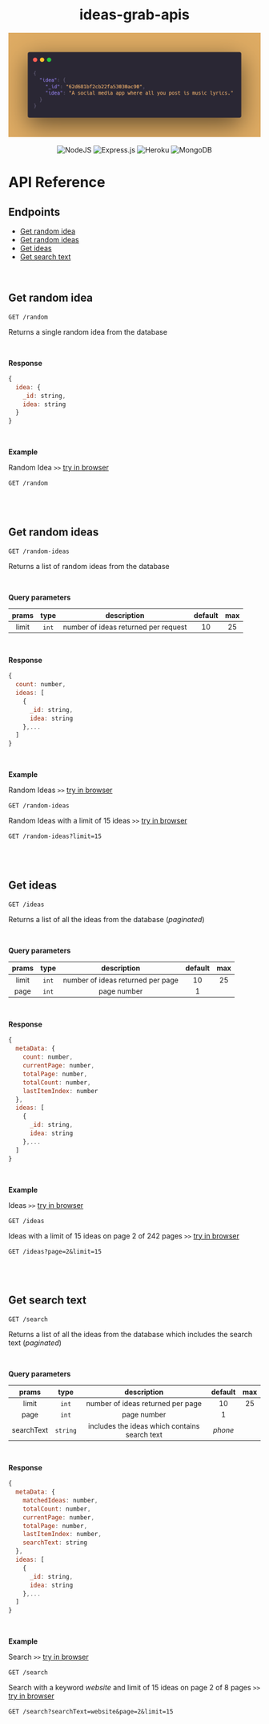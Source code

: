 <h1 align="center"> ideas-grab-apis </h1>

<p align="center">
  <img src="./public/heading2.png" />
</p>

<div align="center">
  
![NodeJS](https://img.shields.io/badge/node.js-6DA55F?style=for-the-badge&logo=node.js&logoColor=white)
![Express.js](https://img.shields.io/badge/express.js-%23404d59.svg?style=for-the-badge&logo=express&logoColor=%2361DAFB)
![Heroku](https://img.shields.io/badge/heroku-%23430098.svg?style=for-the-badge&logo=heroku&logoColor=white)
![MongoDB](https://img.shields.io/badge/MongoDB-%234ea94b.svg?style=for-the-badge&logo=mongodb&logoColor=white)

</div>

# API Reference 

## Endpoints
- [Get random idea](#get-random-idea)
- [Get random ideas](#get-random-ideas)
- [Get ideas](#get-ideas)
- [Get search text](#get-search-text)

<br>

## Get random idea

```HTTP
GET /random
```

Returns a single random idea from the database

<br>

**Response**

```js
{
  idea: {
    _id: string,
    idea: string
  }
}
```

<br>

**Example**

Random Idea `>>` [try in browser](https://ideas-grab-api.herokuapp.com/random)

```HTTP
GET /random
```

<br>
<br>

## Get random ideas

```HTTP
GET /random-ideas
```

Returns a list of random ideas from the database

<br>

**Query parameters**

| prams 	|  type 	|              description             	| default 	| max 	|
|:-----:	|:-----:	|:------------------------------------:	|:-------:	|:---:	|
| limit 	| `int` 	| number of ideas returned per request 	|    10   	|  25 	|                                                              

<br>

**Response**

```js
{
  count: number,
  ideas: [
    {
      _id: string,
      idea: string
    },...
  ]
}
```

<br>

**Example**

Random Ideas `>>` [try in browser](https://ideas-grab-api.herokuapp.com/random-ideas)

```HTTP
GET /random-ideas
```

Random Ideas with a limit of 15 ideas `>>` [try in browser](https://ideas-grab-api.herokuapp.com/random-ideas?limit=15)

```HTTP
GET /random-ideas?limit=15
```

<br>
<br>

## Get ideas

```HTTP
GET /ideas
```

Returns a list of all the ideas from the database (_paginated_)

<br>

**Query parameters**

| prams 	|  type 	|            description            	| default 	| max 	|
|:-----:	|:-----:	|:---------------------------------:	|:-------:	|:---:	|
| limit 	| `int` 	| number of ideas returned per page 	|    10   	|  25 	|
|  page 	| `int` 	| page number                       	|    1    	|     	|

<br>

**Response**

```js
{
  metaData: {
    count: number,
    currentPage: number,
    totalPage: number,
    totalCount: number,
    lastItemIndex: number
  },
  ideas: [
    {
      _id: string,
      idea: string
    },...
  ]
}
```

<br>

**Example**

Ideas `>>` [try in browser](https://ideas-grab-api.herokuapp.com/ideas)

```HTTP
GET /ideas
```

Ideas with a limit of 15 ideas on page 2 of 242 pages `>>` [try in browser](https://ideas-grab-api.herokuapp.com/ideas?page=2&limit=15)

```HTTP
GET /ideas?page=2&limit=15
```

<br>
<br>

## Get search text

```HTTP
GET /search
```

Returns a list of all the ideas from the database which includes the search text (_paginated_)

<br>

**Query parameters**

|    prams   	|   type   	|                  description                  	| default 	| max 	|
|:----------:	|:--------:	|:---------------------------------------------:	|:-------:	|:---:	|
|    limit   	|   `int`  	|       number of ideas returned per page       	|    10   	|  25 	|
|    page    	|   `int`  	|                  page number                  	|    1    	|     	|
| searchText 	| `string` 	| includes the ideas which contains search text 	| _phone_ 	|     	|
                                                          
<br>

**Response**

```js
{
  metaData: {
    matchedIdeas: number,
    totalCount: number,
    currentPage: number,
    totalPage: number,
    lastItemIndex: number,
    searchText: string
  },
  ideas: [
    {
      _id: string,
      idea: string
    },...
  ]
}
```

<br>

**Example**

Search `>>` [try in browser](https://ideas-grab-api.herokuapp.com/search)

```HTTP
GET /search
```

Search with a keyword _website_ and limit of 15 ideas on page 2 of 8 pages `>>` [try in browser](https://ideas-grab-api.herokuapp.com/search?searchText=website&page=2&limit=15)

```HTTP
GET /search?searchText=website&page=2&limit=15
```

<br>
<br>
